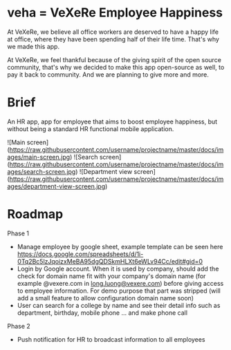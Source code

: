 # veha = VeXeRe Employee Happiness

At VeXeRe, we believe all office workers are deserved to have a happy life at office, where they have been spending half of their life time. That's why we made this app.

At VeXeRe, we feel thankful because of the giving spirit of the open source community, that's why we decided to make this app open-source as well, to pay it back to community. And we are planning to give more and more.

# Brief 
An HR app, app for employee that aims to boost employee happiness, but without being a standard HR functional mobile application.

![Main screen] (https://raw.githubusercontent.com/username/projectname/master/docs/images/main-screen.jpg)
![Search screen] (https://raw.githubusercontent.com/username/projectname/master/docs/images/search-screen.jpg)
![Department view screen] (https://raw.githubusercontent.com/username/projectname/master/docs/images/department-view-screen.jpg)


# Roadmap

Phase 1
* Manage employee by google sheet, example template can be seen here https://docs.google.com/spreadsheets/d/1i-0Tq2Bc5lzJqoizxMeBA95dgQDSkmHLXt6eWLv94Cc/edit#gid=0
* Login by Google account. When it is used by company, should add the check for domain name fit with your company's domain name (for example @vexere.com in long.luong@vexere.com) before giving access to employee information. For demo purpose that part was stripped (will add a small feature to allow configuration domain name soon)
* User can search for a college by name and see their detail info such as department, birthday, mobile phone ... and make phone call

Phase 2
* Push notification for HR to broadcast information to all employees
